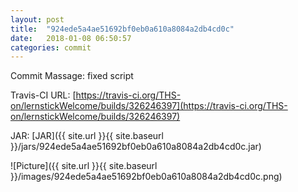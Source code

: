```yaml
---
layout: post
title:  "924ede5a4ae51692bf0eb0a610a8084a2db4cd0c"
date:   2018-01-08 06:50:57
categories: commit
---
```


Commit Massage: fixed script  

Travis-CI URL: [https://travis-ci.org/THS-on/lernstickWelcome/builds/326246397](https://travis-ci.org/THS-on/lernstickWelcome/builds/326246397)

JAR: [JAR]({{ site.url }}{{ site.baseurl }}/jars/924ede5a4ae51692bf0eb0a610a8084a2db4cd0c.jar)

![Picture]({{ site.url }}{{ site.baseurl }}/images/924ede5a4ae51692bf0eb0a610a8084a2db4cd0c.png)

